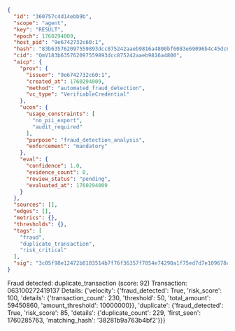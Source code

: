 ```json
{
  "id": "360757c4d14ebb9b",
  "scope": "agent",
  "key": "RESULT",
  "epoch": 1760294009,
  "host_pid": "9e6742732c60:1",
  "hash": "83b635762097559893dcc875242aaeb9816a4800bf6083e69096b4c45dc6d6d8",
  "cid": "QmV183b635762097559893dcc875242aaeb9816a4800",
  "aicp": {
    "prov": {
      "issuer": "9e6742732c60:1",
      "created_at": 1760294009,
      "method": "automated_fraud_detection",
      "vc_type": "VerifiableCredential"
    },
    "ucon": {
      "usage_constraints": [
        "no_pii_export",
        "audit_required"
      ],
      "purpose": "fraud_detection_analysis",
      "enforcement": "mandatory"
    },
    "eval": {
      "confidence": 1.0,
      "evidence_count": 0,
      "review_status": "pending",
      "evaluated_at": 1760294009
    }
  },
  "sources": [],
  "edges": [],
  "metrics": {},
  "thresholds": {},
  "tags": [
    "fraud",
    "duplicate_transaction",
    "risk_critical"
  ],
  "sig": "3c05f98e12472b8103514b7f76f36357f7054e74290a1f75ed7d7e109678c16f"
}
```

Fraud detected: duplicate_transaction (score: 92)
Transaction: 063100272419137
Details: {'velocity': {'fraud_detected': True, 'risk_score': 100, 'details': {'transaction_count': 230, 'threshold': 50, 'total_amount': 59450860, 'amount_threshold': 10000000}}, 'duplicate': {'fraud_detected': True, 'risk_score': 85, 'details': {'duplicate_count': 229, 'first_seen': 1760285763, 'matching_hash': '38281b9a763b4bf2'}}}
